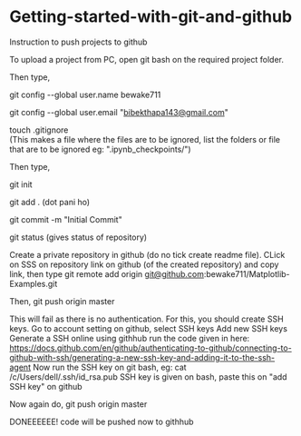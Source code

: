 # Getting-started-with-git-and-github
Instruction to push projects to github

To upload a project from PC, open git bash on the required project folder.

Then type,

git config --global user.name bewake711

git config --global user.email "bibekthapa143@gmail.com"

touch .gitignore       
(This makes a file where the files are to be ignored,   list the folders or file that are to be ignored eg: ".ipynb_checkpoints/")

Then type,

git init

git add .                  (dot pani ho)

git commit -m "Initial Commit"

git status
(gives status of repository)

Create a private repository in github (do no tick create readme file). CLick on SSS on repository link on github (of the created repository) and copy link, then type
git remote add origin git@github.com:bewake711/Matplotlib-Examples.git

Then,
git push origin master

This will fail as there is no authentication. For this, you should create SSH keys.
Go to account setting on github, 
	select SSH keys
	Add new SSH keys
	Generate a SSH online using githhub
	run the code given in here:        https://docs.github.com/en/github/authenticating-to-github/connecting-to-github-with-ssh/generating-a-new-ssh-key-and-adding-it-to-the-ssh-agent
	Now run the SSH key on git bash,   eg:    cat /c/Users/dell/.ssh/id_rsa.pub
	SSH key is given on bash, paste this on "add SSH key" on github

Now again do,
git push origin master

DONEEEEEE!    code will be pushed now to githhub
 


